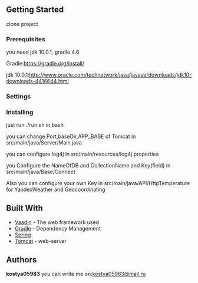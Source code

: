 ## Getting Started
clone project 

### Prerequisites

you need jdk 10.0.1, gradle 4.6

Gradle:https://gradle.org/install/

jdk 10.0.1:http://www.oracle.com/technetwork/java/javase/downloads/jdk10-downloads-4416644.html

### Settings



### Installing

just run ./run.sh in bash

you can change Port,baseDir,APP_BASE of Tomcat in src/main/java/Server/Main.java

you can configure log4j in src/main/resources/log4j.properties

you Configure the NameOfDB and CollectionName and Key(field) in src/main/java/Base/Connect

Also you can configure your own Key in src/main/java/API/HttpTemperature for YandexWeather and Geocoordinating


## Built With

* [Vaadin](https://vaadin.com/framework) - The web framework used
* [Gradle](https://gradle.org/) - Dependency Management
* [Spring](https://spring.io/) 
* [Tomcat](http://tomcat.apache.org/) - web-server

## Authors

**kostya05983**
you can write me on:kostya05983@mail.ru


